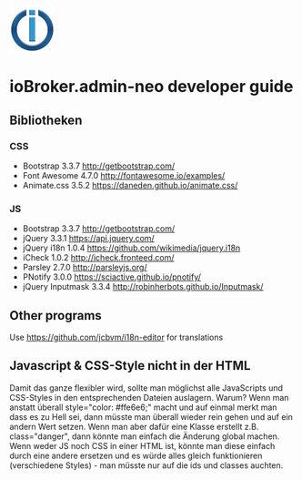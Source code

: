 ![Logo](admin/admin-neo.png)
# ioBroker.admin-neo developer guide

## Bibliotheken

### CSS
* Bootstrap 3.3.7 http://getbootstrap.com/
* Font Awesome 4.7.0 http://fontawesome.io/examples/
* Animate.css 3.5.2 https://daneden.github.io/animate.css/

### JS
* Bootstrap 3.3.7 http://getbootstrap.com/
* jQuery 3.3.1 https://api.jquery.com/
* jQuery i18n 1.0.4 https://github.com/wikimedia/jquery.i18n
* iCheck 1.0.2 http://icheck.fronteed.com/
* Parsley 2.7.0 http://parsleyjs.org/
* PNotify 3.0.0 https://sciactive.github.io/pnotify/
* jQuery Inputmask 3.3.4 http://robinherbots.github.io/Inputmask/

## Other programs
Use https://github.com/jcbvm/i18n-editor for translations

## Javascript & CSS-Style nicht in der HTML
Damit das ganze flexibler wird, sollte man möglichst alle JavaScripts und CSS-Styles in den entsprechenden Dateien auslagern. Warum? Wenn man anstatt überall style="color: #ffe6e6;" macht und auf einmal merkt man dass es zu Hell sei, dann müsste man überall wieder rein gehen und auf ein andern Wert setzen. Wenn man aber dafür eine Klasse erstellt z.B. class="danger", dann könnte man einfach die Änderung global machen.
Wenn weder JS noch CSS in einer HTML ist, könnte man diese einfach durch eine andere ersetzen und es würde alles gleich funktionieren (verschiedene Styles) - man müsste nur auf die ids und classes auchten.